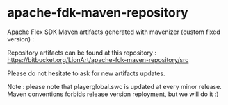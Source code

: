 apache-fdk-maven-repository
===========================

Apache Flex SDK Maven artifacts generated with mavenizer (custom fixed version) :

Repository artifacts can be found at this repository :
https://bitbucket.org/LionArt/apache-fdk-maven-repository/src

Please do not hesitate to ask for new artifacts updates.

Note : please note that playerglobal.swc is updated at every minor release. Maven conventions forbids release version reployment, but we will do it :)

